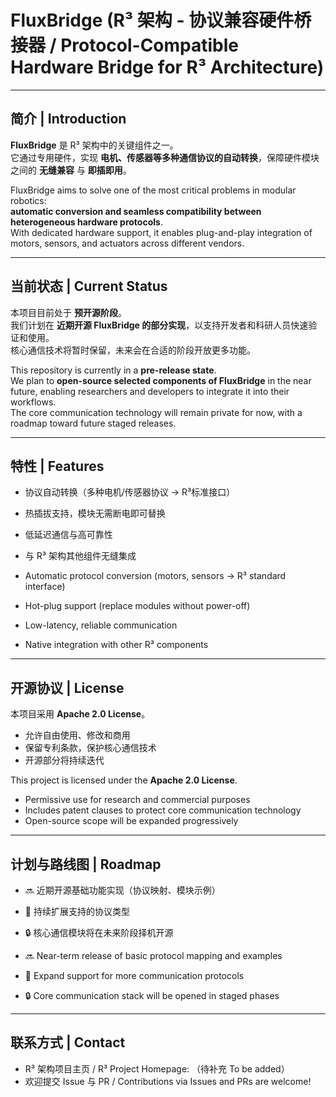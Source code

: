 # FluxBridge (R³ 架构 - 协议兼容硬件桥接器 / Protocol-Compatible Hardware Bridge for R³ Architecture)

---

## 简介 | Introduction
**FluxBridge** 是 R³ 架构中的关键组件之一。  
它通过专用硬件，实现 **电机、传感器等多种通信协议的自动转换**，保障硬件模块之间的 **无缝兼容** 与 **即插即用**。  

FluxBridge aims to solve one of the most critical problems in modular robotics:  
**automatic conversion and seamless compatibility between heterogeneous hardware protocols**.  
With dedicated hardware support, it enables plug-and-play integration of motors, sensors, and actuators across different vendors.  

---

## 当前状态 | Current Status
本项目目前处于 **预开源阶段**。  
我们计划在 **近期开源 FluxBridge 的部分实现**，以支持开发者和科研人员快速验证和使用。  
核心通信技术将暂时保留，未来会在合适的阶段开放更多功能。  

This repository is currently in a **pre-release state**.  
We plan to **open-source selected components of FluxBridge** in the near future, enabling researchers and developers to integrate it into their workflows.  
The core communication technology will remain private for now, with a roadmap toward future staged releases.  

---

## 特性 | Features
- 协议自动转换（多种电机/传感器协议 → R³标准接口）  
- 热插拔支持，模块无需断电即可替换  
- 低延迟通信与高可靠性  
- 与 R³ 架构其他组件无缝集成  

- Automatic protocol conversion (motors, sensors → R³ standard interface)  
- Hot-plug support (replace modules without power-off)  
- Low-latency, reliable communication  
- Native integration with other R³ components  

---

## 开源协议 | License
本项目采用 **Apache 2.0 License**。  
- 允许自由使用、修改和商用  
- 保留专利条款，保护核心通信技术  
- 开源部分将持续迭代  

This project is licensed under the **Apache 2.0 License**.  
- Permissive use for research and commercial purposes  
- Includes patent clauses to protect core communication technology  
- Open-source scope will be expanded progressively  

---

## 计划与路线图 | Roadmap
- 🔜 近期开源基础功能实现（协议映射、模块示例）  
- 🚧 持续扩展支持的协议类型  
- 🔒 核心通信模块将在未来阶段择机开源  

- 🔜 Near-term release of basic protocol mapping and examples  
- 🚧 Expand support for more communication protocols  
- 🔒 Core communication stack will be opened in staged phases  

---

## 联系方式 | Contact
- R³ 架构项目主页 / R³ Project Homepage: （待补充 To be added）  
- 欢迎提交 Issue 与 PR / Contributions via Issues and PRs are welcome!  

